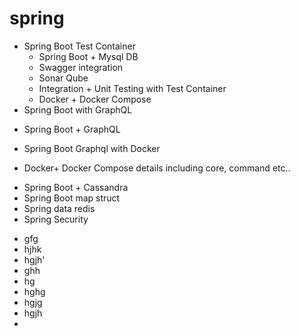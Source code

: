 # spring
 * Spring Boot Test Container
   - Spring Boot + Mysql DB
   - Swagger integration
   - Sonar Qube
   - Integration + Unit Testing with Test Container
   - Docker + Docker Compose
 * Spring Boot with GraphQL
  - Spring Boot + GraphQL
 * Spring Boot Graphql with Docker
  - Docker+ Docker Compose details including core, command etc..
 * Spring Boot + Cassandra
 * Spring Boot map struct
 * Spring data redis
 * Spring Security
  - gfg
  - hjhk
  - hgjh'
  - ghh
  - hg
  - hghg
  - hgjg
  - hgjh
  - 
